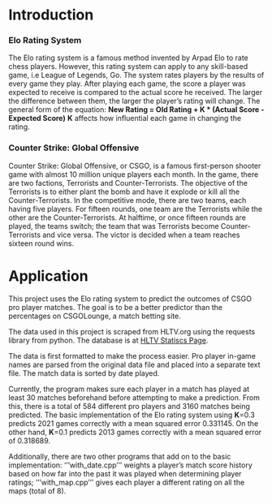 # Introduction
### Elo Rating System
The Elo rating system is a famous method invented by Arpad Elo to rate chess players. However, this rating system can apply to any skill-based game, i.e League of Legends, Go. The system rates players by the results of every game they play. After playing each game, the score a player was expected to receive is compared to the actual score he received. The larger the difference between them, the larger the player’s rating will change. The general form of the equation:
**New Rating = Old Rating + K * (Actual Score - Expected Score)**
**K** affects how influential each game in changing the rating.
### Counter Strike: Global Offensive
Counter Strike: Global Offensive, or CSGO, is a famous first-person shooter game with almost 10 million unique players each month. In the game, there are two factions, Terrorists and Counter-Terrorists. The objective of the Terrorists is to either plant the bomb and have it explode or kill all the Counter-Terrorists.
In the competitive mode, there are two teams, each having five players. For fifteen rounds, one team are the Terrorists while the other are the Counter-Terrorists. At halftime, or once fifteen rounds are played, the teams switch; the team that was Terrorists become Counter-Terrorists and vice versa. The victor is decided when a team reaches sixteen round wins.
# Application
This project uses the Elo rating system to predict the outcomes of CSGO pro player matches. The goal is to be a better predictor than the percentages on CSGOLounge, a match betting site.

The data used in this project is scraped from HLTV.org using the requests library from python. The database is at [HLTV Statiscs Page](http://www.hltv.org/?pageid=188).

The data is first formatted to make the process easier. Pro player in-game names are parsed from the original data file and placed into a separate text file. The match data is sorted by date played.
	
Currently, the program makes sure each player in a match has played at least 30 matches beforehand before attempting to make a prediction. From this, there is a total of 584 different pro players and 3160 matches being predicted.
The basic implementation of the Elo rating system using **K**=0.3 predicts 2021 games correctly with a mean squared error 0.331145. On the other hand, **K**=0.1 predicts 2013 games correctly with a mean squared error of 0.318689.

Additionally, there are two other programs that add on to the basic implementation: ‘’’with_date.cpp’’’ weights a player’s match score history based on how far into the past it was played when determining player ratings; ‘’’with_map.cpp’’’ gives each player a different rating on all the maps (total of 8).

